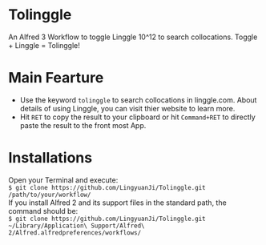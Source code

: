 # Tolinggle
An Alfred 3 Workflow to toggle Linggle 10^12 to search collocations. Toggle + Linggle = Tolinggle!

# Main Fearture
* Use the keyword `tolinggle` to search collocations in linggle.com. About details of using Linggle, you can visit thier website to learn more.
* Hit `RET` to copy the result to your clipboard or hit `Command+RET` to directly paste the result to the front most App.

# Installations
Open your Terminal and execute:  
`$ git clone https://github.com/LingyuanJi/Tolinggle.git /path/to/your/workflow/`  
If you install Alfred 2 and its support files in the standard path, the command should be:  
`$ git clone https://github.com/LingyuanJi/Tolinggle.git ~/Library/Application\ Support/Alfred\ 2/Alfred.alfredpreferences/workflows/`
